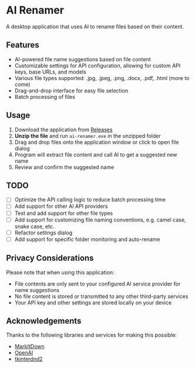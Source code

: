 # AI Renamer

A desktop application that uses AI to rename files based on their content.

## Features

- AI-powered file name suggestions based on file content
- Customizable settings for API configuration, allowing for custom API keys, base URLs, and models
- Various file types supported: .jpg, .jpeg, .png, .docx, .pdf, .html (more to come)
- Drag-and-drop interface for easy file selection
- Batch processing of files

## Usage

1. Download the application from [Releases](https://github.com/Circloud/ai-renamer/releases/download/v1.0.0/AIRenamer.zip)
2. **Unzip the file** and run `ai-renamer.exe` in the unzipped folder
3. Drag and drop files onto the application window or click to open file dialog
4. Program will extract file content and call AI to get a suggested new name
5. Review and confirm the suggested name

## TODO

- [ ] Optimize the API calling logic to reduce batch processing time
- [ ] Add support for other AI API providers
- [ ] Test and add support for other file types
- [ ] Add support for customizing file naming conventions, e.g. camel case, snake case, etc.
- [ ] Refactor settings dialog
- [ ] Add support for specific folder monitoring and auto-rename

## Privacy Considerations

Please note that when using this application:

- File contents are only sent to your configured AI service provider for name suggestions
- No file content is stored or transmitted to any other third-party services
- Your API key and other settings are stored locally on your device

## Acknowledgements

Thanks to the following libraries and services for making this possible:

- [MarkItDown](https://github.com/jxnl/markitdown)
- [OpenAI](https://openai.com)
- [tkinterdnd2](https://github.com/paul-musgrave/tkinterdnd2)